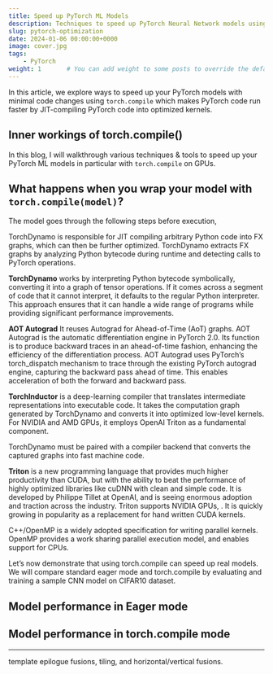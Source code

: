 ```yaml
---
title: Speed up PyTorch ML Models
description: Techniques to speed up PyTorch Neural Network models using `torch.compile()`, TorchDynamo, TorchInductor and CUDAGraphs.
slug: pytorch-optimization
date: 2024-01-06 00:00:00+0000
image: cover.jpg
tags:
    - PyTorch
weight: 1       # You can add weight to some posts to override the default sorting (date descending)
---
```


In this article, we explore ways to speed up your PyTorch models with minimal code changes using `torch.compile` which makes PyTorch code run faster by JIT-compiling PyTorch code into optimized kernels.


## Inner workings of torch.compile()

In this blog, I will walkthrough various techniques & tools to speed up your PyTorch ML models in particular with `torch.compile` on GPUs.

## What happens when you wrap your model with `torch.compile(model)`?

The model goes through the following steps before execution,

TorchDynamo is responsible for JIT compiling arbitrary Python code into FX graphs, which can then be further optimized. TorchDynamo extracts FX graphs by analyzing Python bytecode during runtime and detecting calls to PyTorch operations.

**TorchDynamo** works by interpreting Python bytecode symbolically, converting it into a graph of tensor operations. If it comes across a segment of code that it cannot interpret, it defaults to the regular Python interpreter. This approach ensures that it can handle a wide range of programs while providing significant performance improvements.

**AOT Autograd** It reuses Autograd for Ahead-of-Time (AoT) graphs. AOT Autograd is the automatic differentiation engine in PyTorch 2.0. Its function is to produce backward traces in an ahead-of-time fashion, enhancing the efficiency of the differentiation process. AOT Autograd uses PyTorch’s torch_dispatch mechanism to trace through the existing PyTorch autograd engine, capturing the backward pass ahead of time. This enables acceleration of both the forward and backward pass.

**TorchInductor** is a deep-learning compiler that translates intermediate representations into executable code. It takes the computation graph generated by TorchDynamo and converts it into optimized low-level kernels. For NVIDIA and AMD GPUs, it employs OpenAI Triton as a fundamental component.


TorchDynamo must be paired with a compiler backend that converts the captured graphs into fast machine code. 


**Triton** is a new programming language that provides much higher productivity than CUDA, but with the ability to beat the performance of highly optimized libraries like cuDNN with clean and simple code. It is developed by Philippe Tillet at OpenAI, and is seeing enormous adoption and traction across the industry. Triton supports NVIDIA GPUs, . It is quickly growing in popularity as a replacement for hand written CUDA kernels.

C++/OpenMP is a widely adopted specification for writing parallel kernels. OpenMP provides a work sharing parallel execution model, and enables support for CPUs.


Let’s now demonstrate that using torch.compile can speed up real models. We will compare standard eager mode and torch.compile by evaluating and training a sample CNN model on CIFAR10 dataset.

## Model performance in Eager mode



## Model performance in torch.compile mode








-------------
 template epilogue fusions, tiling, and horizontal/vertical fusions.
